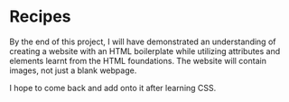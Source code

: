 # Recipes
By the end of this project, I will have demonstrated an understanding of creating a website with an HTML boilerplate while utilizing attributes and elements learnt from the HTML foundations. The website will contain images, not just a blank webpage. 

I hope to come back and add onto it after learning CSS. 
